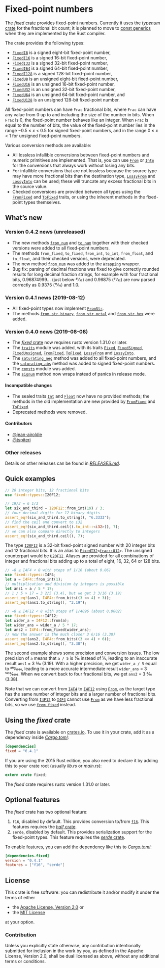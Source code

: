 <!-- Copyright © 2018–2019 Trevor Spiteri -->

<!-- Copying and distribution of this file, with or without
modification, are permitted in any medium without royalty provided the
copyright notice and this notice are preserved. This file is offered
as-is, without any warranty. -->

# Fixed-point numbers

The [*fixed* crate] provides fixed-point numbers. Currently it uses
the [*typenum* crate] for the fractional bit count; it is planned to
move to [const generics] when they are implemented by the Rust
compiler.

The crate provides the following types:

  * [`FixedI8`] is a signed eight-bit fixed-point number,
  * [`FixedI16`] is a signed 16-bit fixed-point number,
  * [`FixedI32`] is a signed 32-bit fixed-point number,
  * [`FixedI64`] is a signed 64-bit fixed-point number,
  * [`FixedI128`] is a signed 128-bit fixed-point number,
  * [`FixedU8`] is an unsigned eight-bit fixed-point number,
  * [`FixedU16`] is an unsigned 16-bit fixed-point number,
  * [`FixedU32`] is an unsigned 32-bit fixed-point number,
  * [`FixedU64`] is an unsigned 64-bit fixed-point number, and
  * [`FixedU128`] is an unsigned 128-bit fixed-point number.

All fixed-point numbers can have `Frac` fractional bits, where `Frac`
can have any value from 0 up to and including the size of the number
in bits. When `Frac` is 0, the fixed-point number behaves like an
integer. When `Frac` is equal to the number of bits, the value of the
fixed-point number lies in the range −0.5 ≤ *x* < 0.5 for signed
fixed-point numbers, and in the range 0 ≤ *x* < 1 for unsigned
fixed-point numbers.

Various conversion methods are available:

  * All lossless infallible conversions between fixed-point numbers
    and numeric primitives are implemented. That is, you can use
    [`From`] or [`Into`] for the conversions that always work without
    losing any bits.
  * For infallible conversions that are not lossless because the
    source type may have more fractional bits than the destination
    type, [`LossyFrom`] and [`LossyInto`] can be used; these will
    truncate any excess fractional bits in the source value.
  * Checked conversions are provided between all types using the
    [`FromFixed`] and [`ToFixed`] traits, or using the inherent methods
    in the fixed-point types themselves.

## What’s new

### Version 0.4.2 news (unreleased)

  * The new methods [`from_num`] and [`to_num`] together with their
    checked versions were added to all fixed-point numbers.
  * The methods `from_fixed`, `to_fixed`, `from_int`, `to_int`,
    `from_float`, and `to_float`, and their checked versions, were
    deprecated.
  * The new method [`from_num`][`Wrapping::from_num`] was added to the
    [`Wrapping`] wrapper.
  * Bug fix: parsing of decimal fractions was fixed to give correctly
    rounded results for long decimal fraction strings, for example
    with four fractional bits, 0.96874999… (just below 31⁄32) and
    0.96875 (31⁄32) are now parsed correctly as 0.9375 (15⁄16) and 1.0.

[`Wrapping::from_num`]: https://docs.rs/fixed/0.4.2/fixed/struct.Wrapping.html#method.from_num
[`Wrapping`]: https://docs.rs/fixed/0.4.2/fixed/struct.Wrapping.html
[`from_num`]: https://docs.rs/fixed/0.4.2/fixed/struct.FixedI32.html#method.from_num
[`to_num`]: https://docs.rs/fixed/0.4.2/fixed/struct.FixedI32.html#method.to_num

### Version 0.4.1 news (2019-08-12)

  * All fixed-point types now implement [`FromStr`].
  * The methods [`from_str_binary`], [`from_str_octal`] and
    [`from_str_hex`] were added.

[`FromStr`]: https://doc.rust-lang.org/nightly/std/str/trait.FromStr.html
[`from_str_binary`]: https://docs.rs/fixed/0.4.1/fixed/struct.FixedI32.html#method.from_str_binary
[`from_str_octal`]: https://docs.rs/fixed/0.4.1/fixed/struct.FixedI32.html#method.from_str_octal
[`from_str_hex`]: https://docs.rs/fixed/0.4.1/fixed/struct.FixedI32.html#method.from_str_hex

### Version 0.4.0 news (2019-08-08)

  * The [*fixed* crate] now requires rustc version 1.31.0 or later.
  * The [`traits`] module was added, with its traits [`Fixed`],
    [`FixedSigned`], [`FixedUnsigned`], [`FromFixed`], [`ToFixed`],
    [`LossyFrom`] and [`LossyInto`].
  * The [`saturating_neg`] method was added to all fixed-point
    numbers, and the [`saturating_abs`] method was added to signed
    fixed-point numbers.
  * The [`consts`] module was added.
  * The [`signum`] method now wraps instead of panics in release mode.

#### Incompatible changes

  * The sealed traits [`Int`] and [`Float`] now have no provided
    methods; the methods in the old implementation are new provided by
    [`FromFixed`] and [`ToFixed`].
  * Deprecated methods were removed.

#### Contributors

  * [@jean-airoldie](https://gitlab.com/jean-airoldie)
  * [@tspiteri](https://gitlab.com/tspiteri)

[`FixedSigned`]: https://docs.rs/fixed/0.4.1/fixed/traits/trait.FixedSigned.html
[`FixedUnsigned`]: https://docs.rs/fixed/0.4.1/fixed/traits/trait.FixedUnsigned.html
[`Fixed`]: https://docs.rs/fixed/0.4.1/fixed/traits/trait.Fixed.html
[`Float`]: https://docs.rs/fixed/0.4.1/fixed/sealed/trait.Float.html
[`Int`]: https://docs.rs/fixed/0.4.1/fixed/sealed/trait.Int.html
[`consts`]: https://docs.rs/fixed/0.4.1/fixed/consts/index.html
[`saturating_abs`]: https://docs.rs/fixed/0.4.1/fixed/struct.FixedI32.html#method.saturating_abs
[`saturating_neg`]: https://docs.rs/fixed/0.4.1/fixed/struct.FixedI32.html#method.saturating_neg
[`signum`]: https://docs.rs/fixed/0.4.1/fixed/struct.FixedI32.html#method.signum
[`traits`]: https://docs.rs/fixed/0.4.1/fixed/traits/index.html

### Other releases

Details on other releases can be found in [*RELEASES.md*].

[*RELEASES.md*]: https://gitlab.com/tspiteri/fixed/blob/master/RELEASES.md

## Quick examples

```rust
// 20 integer bits, 12 fractional bits
use fixed::types::I20F12;

// 19/3 = 6 1/3
let six_and_third = I20F12::from_int(19) / 3;
// four decimal digits for 12 binary digits
assert_eq!(six_and_third.to_string(), "6.3333");
// find the ceil and convert to i32
assert_eq!(six_and_third.ceil().to_int::<i32>(), 7);
// we can also compare directly to integers
assert_eq!(six_and_third.ceil(), 7);
```

The type [`I20F12`] is a 32-bit fixed-point signed number with 20
integer bits and 12 fractional bits. It is an alias to
<code>[FixedI32][`FixedI32`]&lt;[frac::U12][`frac::U12`]&gt;</code>.
The unsigned counterpart would be [`U20F12`]. Aliases are provided for
all combinations of integer and fractional bits adding up to a total
of eight, 16, 32, 64 or 128 bits.

```rust
// −8 ≤ I4F4 < 8 with steps of 1/16 (about 0.06)
use fixed::types::I4F4;
let a = I4F4::from_int(1);
// multiplication and division by integers is possible
let ans1 = a / 5 * 17;
// 1 / 5 × 17 = 3 2/5 (3.4), but we get 3 3/16 (3.19)
assert_eq!(ans1, I4F4::from_bits((3 << 4) + 3));
assert_eq!(ans1.to_string(), "3.19");

// −8 ≤ I4F12 < 8 with steps of 1/4096 (about 0.0002)
use fixed::types::I4F12;
let wider_a = I4F12::from(a);
let wider_ans = wider_a / 5 * 17;
let ans2 = I4F4::from_fixed(wider_ans);
// now the answer is the much closer 3 6/16 (3.38)
assert_eq!(ans2, I4F4::from_bits((3 << 4) + 6));
assert_eq!(ans2.to_string(), "3.38");
```

The second example shows some precision and conversion issues. The low
precision of `a` means that `a / 5` is 3⁄16 instead of 1⁄5, leading to
an inaccurate result `ans1` = 3 3⁄16 (3.19). With a higher precision,
we get `wider_a / 5` equal to 819⁄4096, leading to a more accurate
intermediate result `wider_ans` = 3 1635⁄4096. When we convert back to
four fractional bits, we get `ans2` = 3 6⁄16 (3.38).

Note that we can convert from [`I4F4`] to [`I4F12`] using [`From`], as
the target type has the same number of integer bits and a larger
number of fractional bits. Converting from [`I4F12`] to [`I4F4`]
cannot use [`From`] as we have less fractional bits, so we use
[`from_fixed`] instead.

## Using the *fixed* crate

The *fixed* crate is available on [crates.io][*fixed* crate]. To use
it in your crate, add it as a dependency inside [*Cargo.toml*]:

```toml
[dependencies]
fixed = "0.4.1"
```

If you are using the 2015 Rust edition, you also need to declare it by
adding this to your crate root (usually *lib.rs* or *main.rs*):

```rust
extern crate fixed;
```

The *fixed* crate requires rustc version 1.31.0 or later.

## Optional features

The *fixed* crate has two optional feature:

 1. `f16`, disabled by default. This provides conversion to/from
    [`f16`]. This features requires the [*half* crate].
 2. `serde`, disabled by default. This provides serialization support
    for the fixed-point types. This feature requires the
    [*serde* crate].

To enable features, you can add the dependency like this to
[*Cargo.toml*]:

```toml
[dependencies.fixed]
version = "0.4.1"
features = ["f16", "serde"]
```

## License

This crate is free software: you can redistribute it and/or modify it
under the terms of either

  * the [Apache License, Version 2.0][LICENSE-APACHE] or
  * the [MIT License][LICENSE-MIT]

at your option.

### Contribution

Unless you explicitly state otherwise, any contribution intentionally
submitted for inclusion in the work by you, as defined in the Apache
License, Version 2.0, shall be dual licensed as above, without any
additional terms or conditions.

[*Cargo.toml*]: https://doc.rust-lang.org/cargo/guide/dependencies.html
[*fixed* crate]: https://crates.io/crates/fixed
[*half* crate]: https://crates.io/crates/half
[*serde* crate]: https://crates.io/crates/serde
[*typenum* crate]: https://crates.io/crates/typenum
[LICENSE-APACHE]: https://www.apache.org/licenses/LICENSE-2.0
[LICENSE-MIT]: https://opensource.org/licenses/MIT
[`FixedI128`]: https://docs.rs/fixed/0.4.1/fixed/struct.FixedI128.html
[`FixedI16`]: https://docs.rs/fixed/0.4.1/fixed/struct.FixedI16.html
[`FixedI32`]: https://docs.rs/fixed/0.4.1/fixed/struct.FixedI32.html
[`FixedI64`]: https://docs.rs/fixed/0.4.1/fixed/struct.FixedI64.html
[`FixedI8`]: https://docs.rs/fixed/0.4.1/fixed/struct.FixedI8.html
[`FixedU128`]: https://docs.rs/fixed/0.4.1/fixed/struct.FixedU128.html
[`FixedU16`]: https://docs.rs/fixed/0.4.1/fixed/struct.FixedU16.html
[`FixedU32`]: https://docs.rs/fixed/0.4.1/fixed/struct.FixedU32.html
[`FixedU64`]: https://docs.rs/fixed/0.4.1/fixed/struct.FixedU64.html
[`FixedU8`]: https://docs.rs/fixed/0.4.1/fixed/struct.FixedU8.html
[`FromFixed`]: https://docs.rs/fixed/0.4.1/fixed/traits/trait.FromFixed.html
[`From`]: https://doc.rust-lang.org/nightly/std/convert/trait.From.html
[`I20F12`]: https://docs.rs/fixed/0.4.1/fixed/types/type.I20F12.html
[`I4F12`]: https://docs.rs/fixed/0.4.1/fixed/types/type.I4F12.html
[`I4F4`]: https://docs.rs/fixed/0.4.1/fixed/types/type.I4F4.html
[`Into`]: https://doc.rust-lang.org/nightly/std/convert/trait.Into.html
[`LossyFrom`]: https://docs.rs/fixed/0.4.1/fixed/traits/trait.LossyFrom.html
[`LossyInto`]: https://docs.rs/fixed/0.4.1/fixed/traits/trait.LossyInto.html
[`ToFixed`]: https://docs.rs/fixed/0.4.1/fixed/traits/trait.ToFixed.html
[`U20F12`]: https://docs.rs/fixed/0.4.1/fixed/types/type.U20F12.html
[`f16`]: https://docs.rs/half/^1/half/struct.f16.html
[`frac::U12`]: https://docs.rs/fixed/0.4.1/fixed/frac/type.U12.html
[`from_fixed`]: https://docs.rs/fixed/0.4.1/fixed/struct.FixedI8.html#method.from_fixed
[const generics]: https://github.com/rust-lang/rust/issues/44580
